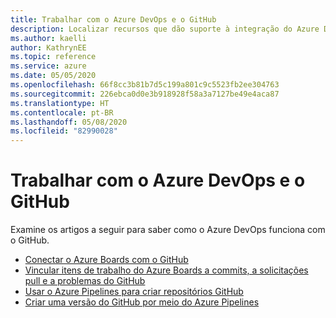 ```yaml
---
title: Trabalhar com o Azure DevOps e o GitHub
description: Localizar recursos que dão suporte à integração do Azure DevOps e do GitHub
ms.author: kaelli
author: KathrynEE
ms.topic: reference
ms.service: azure
ms.date: 05/05/2020
ms.openlocfilehash: 66f8cc3b81b7d5c199a801c9c5523fb2ee304763
ms.sourcegitcommit: 226ebca0d0e3b918928f58a3a7127be49e4aca87
ms.translationtype: HT
ms.contentlocale: pt-BR
ms.lasthandoff: 05/08/2020
ms.locfileid: "82990028"
---
```

# <a name="work-with-azure-devops-and-github"></a>Trabalhar com o Azure DevOps e o GitHub 

Examine os artigos a seguir para saber como o Azure DevOps funciona com o GitHub.  

- [Conectar o Azure Boards com o GitHub](/azure/devops/boards/github)   
- [Vincular itens de trabalho do Azure Boards a commits, a solicitações pull e a problemas do GitHub](/azure/devops/boards/github/link-to-from-github)  
- [Usar o Azure Pipelines para criar repositórios GitHub](/azure/devops/pipelines/repos/github)   
- [Criar uma versão do GitHub por meio do Azure Pipelines](/azure/devops/pipelines/tasks/utility/github-release)  
 
